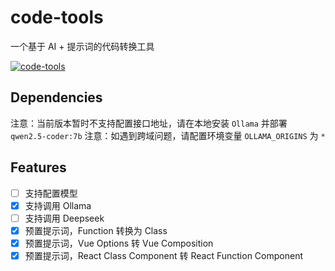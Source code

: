# code-tools

一个基于 AI + 提示词的代码转换工具

[![code-tools](https://www.gausszhou.top/static/data/i/github/code-tools.webp)](https://gausszhou.github.io/code-tools/)


## Dependencies

注意：当前版本暂时不支持配置接口地址，请在本地安装 `Ollama` 并部署 `qwen2.5-coder:7b`
注意：如遇到跨域问题，请配置环境变量 `OLLAMA_ORIGINS` 为 `*`

## Features

- [ ] 支持配置模型
- [x] 支持调用 Ollama
- [ ] 支持调用 Deepseek
- [x] 预置提示词，Function 转换为 Class
- [x] 预置提示词，Vue Options 转 Vue Composition
- [x] 预置提示词，React Class Component 转 React Function Component
